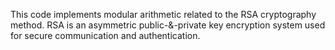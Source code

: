 This code implements modular arithmetic related to the RSA cryptography method. RSA is an asymmetric public-&-private key encryption system used for secure communication and authentication.